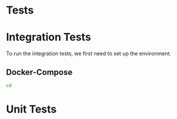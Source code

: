 # Tests


# Integration Tests
To run the integration tests, we first need to set up the environment. 

## Docker-Compose 

```bash
cd 
```

# Unit Tests